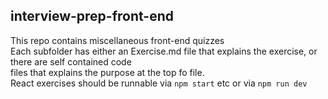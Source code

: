 ## interview-prep-front-end

This repo contains miscellaneous front-end quizzes  
Each subfolder has either an Exercise.md file that explains the exercise, or there are self contained code   
files that explains the purpose at the top fo file.  
React exercises should be runnable via `npm start` etc or via `npm run dev`

